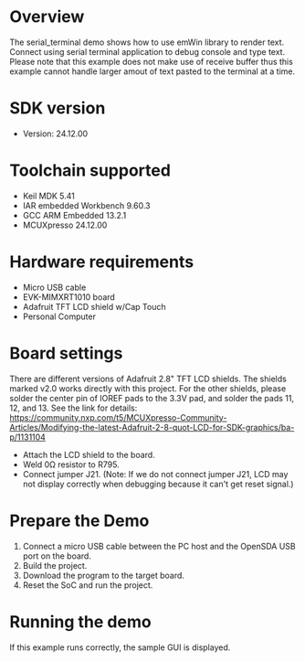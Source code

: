 Overview
========
The serial_terminal demo shows how to use emWin library to render text. Connect using serial terminal application to debug console and type text.
Please note that this example does not make use of receive buffer thus this example cannot handle larger amout of text pasted to the terminal at a time.

SDK version
===========
- Version: 24.12.00

Toolchain supported
===================
- Keil MDK  5.41
- IAR embedded Workbench  9.60.3
- GCC ARM Embedded  13.2.1
- MCUXpresso  24.12.00

Hardware requirements
=====================
- Micro USB cable
- EVK-MIMXRT1010 board
- Adafruit TFT LCD shield w/Cap Touch
- Personal Computer

Board settings
==============
There are different versions of Adafruit 2.8" TFT LCD shields. The shields marked
v2.0 works directly with this project. For the other shields, please solder
the center pin of IOREF pads to the 3.3V pad, and solder the pads 11, 12, and 13.
See the link for details:
https://community.nxp.com/t5/MCUXpresso-Community-Articles/Modifying-the-latest-Adafruit-2-8-quot-LCD-for-SDK-graphics/ba-p/1131104

- Attach the LCD shield to the board.
- Weld 0Ω resistor to R795.
- Connect jumper J21.
(Note: If we do not connect jumper J21, LCD may not display correctly when debugging 
because it can't get reset signal.)

Prepare the Demo
================
1.  Connect a micro USB cable between the PC host and the OpenSDA USB port on the board.
2.  Build the project.
3.  Download the program to the target board.
4.  Reset the SoC and run the project.

Running the demo
================
If this example runs correctly, the sample GUI is displayed.
